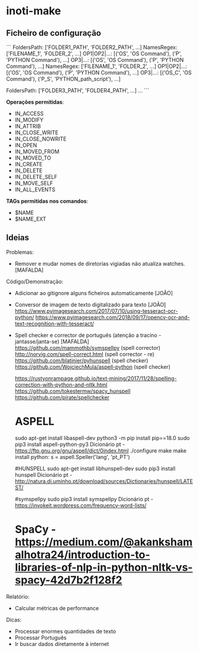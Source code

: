 # inoti-make

## Ficheiro de configuração

´´´
FoldersPath:    ['FOLDER1_PATH', 'FOLDER2_PATH', ...]
NamesRegex:     ['FILENAME_1', 'FOLDER_2', ...]
OP1|OP2|...:    [('OS', 'OS Command'), ('P', 'PYTHON Command'), ...]
OP3|...:        [('OS', 'OS Command'), ('P', 'PYTHON Command'), ...]
NamesRegex:     ['FILENAME_1', 'FOLDER_2', ...]
OP1|OP2|...:    [('OS', 'OS Command'), ('P', 'PYTHON Command'), ...]
OP3|...:        [('OS_C', 'OS Command'), ('P_S', 'PYTHON_path_script'), ...]

FoldersPath:    ['FOLDER3_PATH', 'FOLDER4_PATH', ...]
...
´´´

**Operações permitidas**:

+ IN_ACCESS
+ IN_MODIFY
+ IN_ATTRIB
+ IN_CLOSE_WRITE
+ IN_CLOSE_NOWRITE
+ IN_OPEN
+ IN_MOVED_FROM
+ IN_MOVED_TO
+ IN_CREATE
+ IN_DELETE
+ IN_DELETE_SELF
+ IN_MOVE_SELF
+ IN_ALL_EVENTS

**TAGs permitidas nos comandos**:

+ $NAME
+ $NAME_EXT

## Ideias

Problemas:

+ Remover e mudar nomes de diretorias vigiadas não atualiza watches. [MAFALDA]

Código/Demonstração:

+ Adicionar ao gitignore alguns ficheiros automaticamente [JOÃO]

+ Conversor de imagem de texto digitalizado para texto [JOÃO]
    https://www.pyimagesearch.com/2017/07/10/using-tesseract-ocr-python/
    https://www.pyimagesearch.com/2018/09/17/opencv-ocr-and-text-recognition-with-tesseract/

+ Spell checker e corrector de português (atenção a tracino - jantasse/janta-se) [MAFALDA]
    https://github.com/mammothb/symspellpy (spell corrector)
    http://norvig.com/spell-correct.html (spell corrector - re)
    https://github.com/blatinier/pyhunspell (spell checker)
    https://github.com/WojciechMula/aspell-python (spell checker)

    https://rustyonrampage.github.io/text-mining/2017/11/28/spelling-correction-with-python-and-nltk.html
    https://github.com/tokestermw/spacy_hunspell
    https://github.com/pirate/spellchecker

    # ASPELL
    sudo apt-get install libaspell-dev
    python3 -m pip install pip==18.0
    sudo pip3 install aspell-python-py3
    Dicionário pt - https://ftp.gnu.org/gnu/aspell/dict/0index.html
                    ./configure
                    make
                    make install
                    python: s = aspell.Speller('lang', 'pt_PT')

    #HUNSPELL
    sudo apt-get install libhunspell-dev
    sudo pip3 install hunspell
    Dicionário pt - http://natura.di.uminho.pt/download/sources/Dictionaries/hunspell/LATEST/

    #symspellpy
    sudo pip3 install symspellpy
    Dicionário pt - https://invokeit.wordpress.com/frequency-word-lists/

    # SpaCy - https://medium.com/@akankshamalhotra24/introduction-to-libraries-of-nlp-in-python-nltk-vs-spacy-42d7b2f128f2

Relatório:

+ Calcular métricas de performance

Dicas:

+ Processar enormes quantidades de texto
+ Processar Português
+ Ir buscar dados diretamente à internet